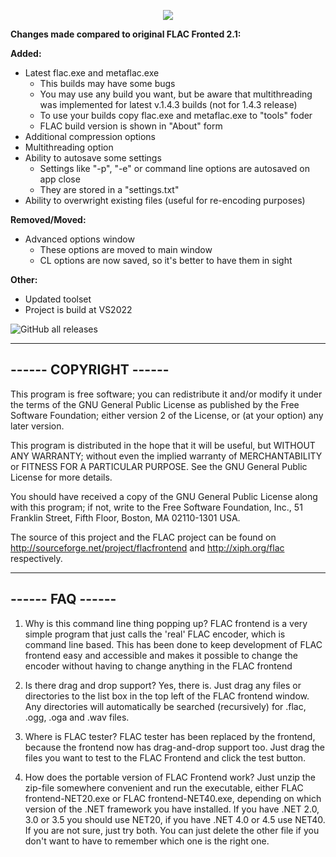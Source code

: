<p align="center"><img src="https://ptpimg.me/25gayf.png"></p>

<b>Changes made compared to original FLAC Fronted 2.1:</b>

<b>Added:</b>
* Latest flac.exe and metaflac.exe
    * This builds may have some bugs
    * You may use any build you want, but be aware that multithreading was implemented for latest v.1.4.3 builds (not for 1.4.3 release)
    * To use your builds copy flac.exe and metaflac.exe to "tools" foder
    * FLAC build version is shown in "About" form
* Additional compression options
* Multithreading option
* Ability to autosave some settings
    * Settings like "-p", "-e" or command line options are autosaved on app close
    * They are stored in a "settings.txt"  
* Ability to overwright existing files (useful for re-encoding purposes)

<b>Removed/Moved:</b>
* Advanced options window
    * These options are moved to main window
    * CL options are now saved, so it's better to have them in sight

<b>Other:</b>
* Updated toolset
* Project is build at VS2022

![GitHub all releases](https://img.shields.io/github/downloads/hat3k/FLAC-Frontend-H/total)

---------------------------------------------------------------------------
------                          COPYRIGHT                            ------
---------------------------------------------------------------------------

This program is free software; you can redistribute it and/or
modify it under the terms of the GNU General Public License
as published by the Free Software Foundation; either version 2
of the License, or (at your option) any later version.

This program is distributed in the hope that it will be useful,
but WITHOUT ANY WARRANTY; without even the implied warranty of
MERCHANTABILITY or FITNESS FOR A PARTICULAR PURPOSE.  See the
GNU General Public License for more details.

You should have received a copy of the GNU General Public License along
with this program; if not, write to the Free Software Foundation, Inc.,
51 Franklin Street, Fifth Floor, Boston, MA 02110-1301 USA.

The source of this project and the FLAC project can be found on 
http://sourceforge.net/project/flacfrontend and http://xiph.org/flac
respectively.

---------------------------------------------------------------------------
------                             FAQ                               ------
---------------------------------------------------------------------------

1) Why is this command line thing popping up?
FLAC frontend is a very simple program that just calls the 'real' FLAC
encoder, which is command line based. This has been done to keep
development of FLAC frontend easy and accessible and makes it possible to
change the encoder without having to change anything in the FLAC frontend

2) Is there drag and drop support?
Yes, there is. Just drag any files or directories to the list box in the
top left of the FLAC frontend window. Any directories will automatically be
searched (recursively) for .flac, .ogg, .oga and .wav files.

3) Where is FLAC tester?
FLAC tester has been replaced by the frontend, because the frontend now has
drag-and-drop support too. Just drag the files you want to test to the FLAC
Frontend and click the test button.

4) How does the portable version of FLAC Frontend work?
Just unzip the zip-file somewhere convenient and run the executable, either
FLAC frontend-NET20.exe or FLAC frontend-NET40.exe, depending on which
version of the .NET framework you have installed. If you have .NET 2.0, 3.0
or 3.5 you should use NET20, if you have .NET 4.0 or 4.5 use NET40. If you
are not sure, just try both. You can just delete the other file if you
don't want to have to remember which one is the right one.
